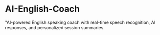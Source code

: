 # AI-English-Coach
"AI-powered English speaking coach with real-time speech recognition, AI responses, and personalized session summaries.

